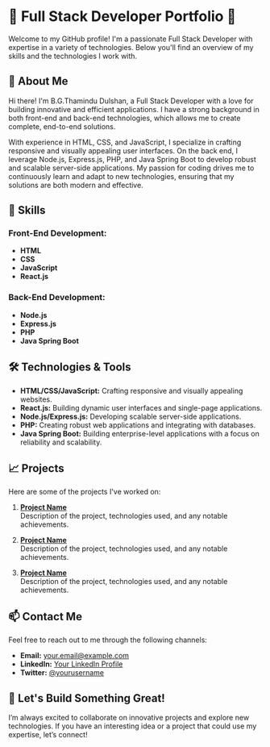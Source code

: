 # 🚀 Full Stack Developer Portfolio 🚀

Welcome to my GitHub profile! I'm a passionate Full Stack Developer with expertise in a variety of technologies. Below you'll find an overview of my skills and the technologies I work with.

## 🌟 About Me

Hi there! I'm B.G.Thamindu Dulshan, a Full Stack Developer with a love for building innovative and efficient applications. I have a strong background in both front-end and back-end technologies, which allows me to create complete, end-to-end solutions.

With experience in HTML, CSS, and JavaScript, I specialize in crafting responsive and visually appealing user interfaces. On the back end, I leverage Node.js, Express.js, PHP, and Java Spring Boot to develop robust and scalable server-side applications. My passion for coding drives me to continuously learn and adapt to new technologies, ensuring that my solutions are both modern and effective.

## 🌟 Skills

### Front-End Development:
- **HTML**
- **CSS**
- **JavaScript**
- **React.js**

### Back-End Development:
- **Node.js**
- **Express.js**
- **PHP**
- **Java Spring Boot**

## 🛠️ Technologies & Tools

- **HTML/CSS/JavaScript:** Crafting responsive and visually appealing websites.
- **React.js:** Building dynamic user interfaces and single-page applications.
- **Node.js/Express.js:** Developing scalable server-side applications.
- **PHP:** Creating robust web applications and integrating with databases.
- **Java Spring Boot:** Building enterprise-level applications with a focus on reliability and scalability.

## 📈 Projects

Here are some of the projects I've worked on:

1. **[Project Name](#)**  
   Description of the project, technologies used, and any notable achievements.

2. **[Project Name](#)**  
   Description of the project, technologies used, and any notable achievements.

3. **[Project Name](#)**  
   Description of the project, technologies used, and any notable achievements.

## 📫 Contact Me

Feel free to reach out to me through the following channels:

- **Email:** your.email@example.com
- **LinkedIn:** [Your LinkedIn Profile](#)
- **Twitter:** [@yourusername](#)

## 🚀 Let's Build Something Great!

I’m always excited to collaborate on innovative projects and explore new technologies. If you have an interesting idea or a project that could use my expertise, let’s connect!
